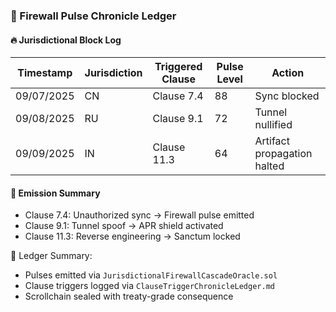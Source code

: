### 📜 Firewall Pulse Chronicle Ledger

#### 🔥 Jurisdictional Block Log
| Timestamp | Jurisdiction | Triggered Clause | Pulse Level | Action |
|-----------|--------------|------------------|-------------|--------|
| 09/07/2025 | CN | Clause 7.4 | 88 | Sync blocked  
| 09/08/2025 | RU | Clause 9.1 | 72 | Tunnel nullified  
| 09/09/2025 | IN | Clause 11.3 | 64 | Artifact propagation halted  

#### 🔄 Emission Summary
- Clause 7.4: Unauthorized sync → Firewall pulse emitted  
- Clause 9.1: Tunnel spoof → APR shield activated  
- Clause 11.3: Reverse engineering → Sanctum locked

🧠 Ledger Summary:
- Pulses emitted via `JurisdictionalFirewallCascadeOracle.sol`  
- Clause triggers logged via `ClauseTriggerChronicleLedger.md`  
- Scrollchain sealed with treaty-grade consequence
